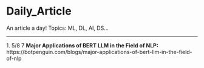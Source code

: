 # Daily_Article
An article a day! Topics: ML, DL, AI, DS...
<hr>
1. 5/8 7 <b>Major Applications of BERT LLM in the Field of NLP:</b> https://botpenguin.com/blogs/major-applications-of-bert-llm-in-the-field-of-nlp
